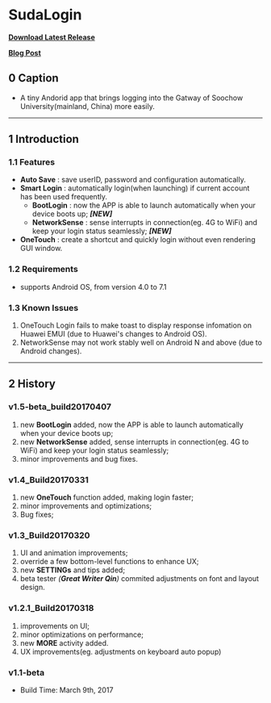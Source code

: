 # SudaLogin

**[Download Latest Release](https://github.com/HearyShen/SudaLogin/releases)**

**[Blog Post](https://heary.cn/index.php/archives/44/)**



## 0 Caption

- A tiny Andorid app that brings logging into the Gatway of Soochow University(mainland, China) more easily.



------



## 1 Introduction

### 1.1  Features

- **Auto Save** :  save userID, password and configuration automatically.
- **Smart Login** :  automatically login(when launching) if current account has been used frequently.
  - **BootLogin** :  now the APP is able to launch automatically when your device boots up; ***[NEW]***
  - **NetworkSense** :  sense interrupts in connection(eg. 4G to WiFi) and keep your login status seamlessly; ***[NEW]***
- **OneTouch** :  create a shortcut and quickly login without even rendering GUI window.

### 1.2  Requirements

- supports Android OS, from version 4.0 to 7.1

### 1.3  Known Issues

1. OneTouch Login fails to make toast to display response infomation on Huawei EMUI (due to Huawei's changes to Android OS).
2. NetworkSense may not work stably well on Android N and above (due to Android changes).



------



## 2  History

### v1.5-beta_build20170407

1. new **BootLogin** added, now the APP is able to launch automatically when your device boots up;
2. new **NetworkSense** added, sense interrupts in connection(eg. 4G to WiFi) and keep your login status seamlessly;
3. minor improvements and bug fixes.

### v1.4_Build20170331

1. new **OneTouch** function added, making login faster;
2. minor improvements and optimizations;
3. Bug fixes;

### v1.3_Build20170320

1. UI and animation improvements;
2. override a few bottom-level functions to enhance UX;
3. new **SETTINGs** and tips added;
4. beta tester *(**Great Writer Qin**)* commited adjustments on font and layout design.

### v1.2.1_Build20170318

1. improvements on UI;
2. minor optimizations on performance;
3. new **MORE** activity added.
4. UX improvements(eg. adjustments on keyboard auto popup)

### v1.1-beta

- Build Time: March 9th, 2017
